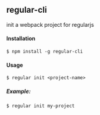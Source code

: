 ## regular-cli

init a webpack project for regularjs

#### Installation
```
$ npm install -g regular-cli
```

#### Usage
```
$ regular init <project-name>
```
##### Example:
```
$ regular init my-project
```
